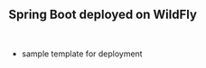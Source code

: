 Spring Boot deployed on WildFly
-------------------------------

 

-   sample template for deployment
